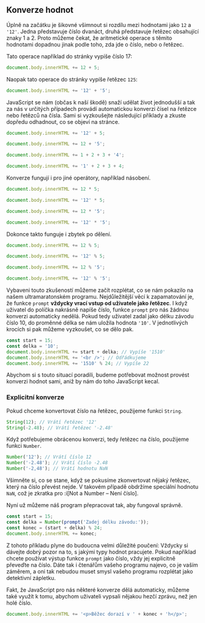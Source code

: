 ## Konverze hodnot

Úplně na začátku je šikovné všimnout si rozdílu mezi hodnotami jako `12` a `'12'`. Jedna představuje číslo dvanáct, druhá představuje řetězec obsahující znaky 1 a 2. Proto můžeme čekat, že aritmetické operace s těmito hodnotami dopadnou jinak podle toho, zda jde o číslo, nebo o řetězec.

Tato operace například do stránky vypíše číslo 17:

```js
document.body.innerHTML += 12 + 5;
```

Naopak tato operace do stránky vypíše řetězec `125`:

```js
document.body.innerHTML += '12' + '5';
```

JavaScript se nám (občas k naší škodě) snaží udělat život jednodušší a tak za nás v určitých případech provádí automatickou konverzi čísel na řetězce nebo řetězců na čísla. Sami si vyzkoušejte následující příklady a zkuste dopředu odhadnout, co se objeví na stránce.

```js
document.body.innerHTML += '12' + 5;
```

```js
document.body.innerHTML += 12 + '5';
```

```js
document.body.innerHTML += 1 + 2 + 3 + '4';
```

```js
document.body.innerHTML += '1' + 2 + 3 + 4;
```

Konverze fungují i pro jiné operátory, například násobení.

```js
document.body.innerHTML += 12 * 5;
```

```js
document.body.innerHTML += '12' * 5;
```

```js
document.body.innerHTML += 12 * '5';
```

```js
document.body.innerHTML += '12' * '5';
```

Dokonce takto funguje i zbytek po dělení.

```js
document.body.innerHTML += 12 % 5;
```

```js
document.body.innerHTML += '12' % 5;
```

```js
document.body.innerHTML += 12 % '5';
```

```js
document.body.innerHTML += '12' % '5';
```

Vybaveni touto zkušeností můžeme začít rozplétat, co se nám pokazilo na našem ultramaratonském programu. Nejdůležitější věcí k zapamatování je, že funkce `prompt` **vždycky vrací vstup od uživatele jako řetězec**. I když uživatel do políčka nakrásně napíše číslo, funkce `prompt` pro nás žádnou konverzi automaticky nedělá. Pokud tedy uživatel zadal jako délku závodu číslo 10, do proměnné délka se nám uložila hodnota `'10'`. V jednotlivých krocích si pak můžeme vyzkoušet, co se dělo pak.

```js
const start = 15;
const delka = '10';
document.body.innerHTML += start + delka; // Vypíše '1510'
document.body.innerHTML += '<br />'; // Odřádkujeme
document.body.innerHTML += '1510' % 24; // Vypíše 22
```

Abychom si s touto situací poradili, budeme potřebovat možnost provést konverzi hodnot sami, aniž by nám do toho JavaScript kecal.

### Explicitní konverze

Pokud chceme konvertovat číslo na řetězec, použijeme funkci `String`.

```js
String(12); // Vrátí řetězec '12'
String(-2.48); // Vrátí řetězec '-2.48'
```

Když potřebujeme obrácenou konverzi, tedy řetězec na číslo, použijeme funkci `Number`.

```js
Number('12'); // Vrátí číslo 12
Number('-2.48'); // Vrátí číslo -2.48
Number('-2,48'); // Vrátí hodnotu NaN
```

Všimněte si, co se stane, když se pokusíme zkonvertovat nějaký řetězec, který na číslo převést nejde. V takovém případě obdržíme speciální hodnotu `NaN`, což je zkratka pro :i[Not a Number – Není číslo].

Nyní už můžeme náš program přepracovat tak, aby fungoval správně.

```js
const start = 15;
const delka = Number(prompt('Zadej délku závodu:'));
const konec = (start + delka) % 24;
document.body.innerHTML += konec;
```

Z tohoto příkladu plyne do budoucna velmi důležité poučení: Vždycky si dávejte dobrý pozor na to, s jakými typy hodnot pracujete. Pokud například chcete používat výstup funkce `prompt` jako číslo, vždy jej explicitně převeďte na číslo. Dáte tak i čtenářům vašeho programu najevo, co je vaším záměrem, a oni tak nebudou muset smysl vašeho programu rozplétat jako detektivní zápletku.

Fakt, že JavaScript pro nás některé konverze dělá automaticky, můžeme také využít k tomu, abychom uživateli vypsali nějakou hezčí zprávu, než jen holé číslo.

```js
document.body.innerHTML += '<p>Běžec dorazí v ' + konec + 'h</p>';
```
